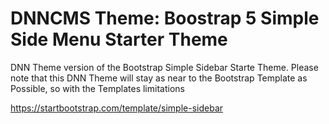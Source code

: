 # DNNCMS Theme: Boostrap 5 Simple Side Menu Starter Theme
DNN Theme version of the Bootstrap Simple Sidebar Starte Theme.
Please note that this DNN Theme will stay as near to the Bootstrap Template as Possible, so with the Templates limitations

https://startbootstrap.com/template/simple-sidebar
